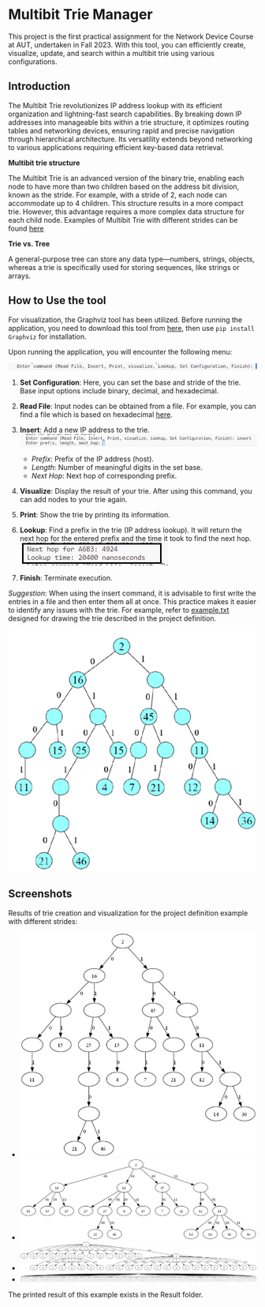 # Multibit Trie Manager

This project is the first practical assignment for the Network Device Course at AUT, undertaken in Fall 2023. With this tool, you can efficiently create, visualize, update, and search within a multibit trie using various configurations.


## Introduction

The Multibit Trie revolutionizes IP address lookup with its efficient organization and lightning-fast search capabilities. By breaking down IP addresses into manageable bits within a trie structure, it optimizes routing tables and networking devices, ensuring rapid and precise navigation through hierarchical architecture. Its versatility extends beyond networking to various applications requiring efficient key-based data retrieval.

**Multibit trie structure**


The Multibit Trie is an advanced version of the binary trie, enabling each node to have more than two children based on the address bit division, known as the stride. For example, with a stride of 2, each node can accommodate up to 4 children. This structure results in a more compact trie. However, this advantage requires a more complex data structure for each child node. Examples of Multibit Trie with different strides can be found [here](#screenshots)


**Trie vs. Tree**

A general-purpose tree can store any data type—numbers, strings, objects, whereas a trie is specifically used for storing sequences, like strings or arrays.

## How to Use the tool

For visualization, the Graphviz tool has been utilized. Before running the application, you need to download this tool from [here](https://graphviz.org/download/), then use `pip install Graphviz` for installation.

Upon running the application, you will encounter the following menu:

![menu](https://github.com/mahlashrifi/Multibit_Trie_Manager/blob/master/screen-shots/main-menu.png)

1. **Set Configuration**: Here, you can set the base and stride of the trie. Base input options include binary, decimal, and hexadecimal.

2. **Read File**: Input nodes can be obtained from a file. For example, you can find a file which is based on hexadecimal [here](https://github.com/mahlashrifi/Multibit_Trie_Manager/blob/master/prefix-list.txt).

3. **Insert**: Add a new IP address to the trie.
    ![Insert menu example](https://github.com/mahlashrifi/Multibit_Trie_Manager/blob/master/screen-shots/insert-command.png)
    - *Prefix*: Prefix of the IP address (host).
    - *Length*: Number of meaningful digits in the set base.
    - *Next Hop*: Next hop of corresponding prefix.

4. **Visualize**: Display the result of your trie. After using this command, you can add nodes to your trie again.

5. **Print**: Show the trie by printing its information.

6. **Lookup**: Find a prefix in the trie (IP address lookup). It will return the next hop for the entered prefix and the time it took to find the next hop.
    ![Lookup result example](https://github.com/mahlashrifi/Multibit_Trie_Manager/blob/master/screen-shots/lookup_result.png)

7. **Finish**: Terminate execution.

*Suggestion*: When using the insert command, it is advisable to first write the entries in a file and then enter them all at once. This practice makes it easier to identify any issues with the trie. For example, refer to [example.txt](https://github.com/mahlashrifi/Multibit_Trie_Manager/blob/master/example.txt) designed for drawing the trie described in the project definition.

![Trie](https://github.com/mahlashrifi/Multibit_Trie_Manager/blob/master/screen-shots/project-definition-trie.png)




## Screenshots

Results of trie creation and visualization for the project definition example with different strides:

- ![Stride = 1](https://github.com/mahlashrifi/Multibit_Trie_Manager/blob/master/screen-shots/res-stride1.png)
- ![Stride = 2](https://github.com/mahlashrifi/Multibit_Trie_Manager/blob/master/screen-shots/res-stride2.png)
- ![Stride = 4](https://github.com/mahlashrifi/Multibit_Trie_Manager/blob/master/screen-shots/res-stride4.png)
- ![Stride = 8](https://github.com/mahlashrifi/Multibit_Trie_Manager/blob/master/screen-shots/res-stride8.png)

The printed result of this example exists in the Result folder.
